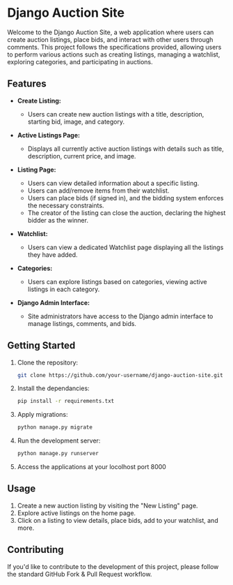 # Django Auction Site

Welcome to the Django Auction Site, a web application where users can create auction listings, place bids, and interact with other users through comments. This project follows the specifications provided, allowing users to perform various actions such as creating listings, managing a watchlist, exploring categories, and participating in auctions.

## Features

- **Create Listing:**
  - Users can create new auction listings with a title, description, starting bid, image, and category.
  
- **Active Listings Page:**
  - Displays all currently active auction listings with details such as title, description, current price, and image.

- **Listing Page:**
  - Users can view detailed information about a specific listing.
  - Users can add/remove items from their watchlist.
  - Users can place bids (if signed in), and the bidding system enforces the necessary constraints.
  - The creator of the listing can close the auction, declaring the highest bidder as the winner.

- **Watchlist:**
  - Users can view a dedicated Watchlist page displaying all the listings they have added.

- **Categories:**
  - Users can explore listings based on categories, viewing active listings in each category.

- **Django Admin Interface:**
  - Site administrators have access to the Django admin interface to manage listings, comments, and bids.

## Getting Started

1. Clone the repository:
   ```bash
   git clone https://github.com/your-username/django-auction-site.git 
   ```
2. Install the dependancies:
   ```bash
   pip install -r requirements.txt
   ```
3. Apply migrations:
   ```bash
   python manage.py migrate
   ```
4. Run the development server:
   ```bash
   python manage.py runserver
   ```
5. Access the applications at your locolhost port 8000


## Usage
 1. Create a new auction listing by visiting the "New Listing" page.
 1. Explore active listings on the home page.
 3. Click on a listing to view details, place bids, add to your watchlist, and more.

##  Contributing
If you'd like to contribute to the development of this project, please follow the standard GitHub Fork & Pull Request workflow.
